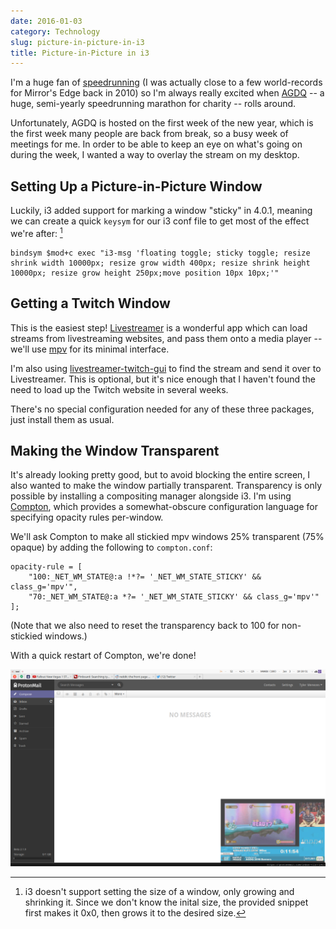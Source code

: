 ```yaml
---
date: 2016-01-03
category: Technology
slug: picture-in-picture-in-i3
title: Picture-in-Picture in i3
---
```


I'm a huge fan of [speedrunning](https://en.wikipedia.org/wiki/Speedrun) (I was actually close to a
few world-records for Mirror's Edge back in 2010) so I'm always really excited when
[AGDQ](https://gamesdonequick.com/) -- a huge, semi-yearly speedrunning marathon for charity --
rolls around.

Unfortunately, AGDQ is hosted on the first week of the new year, which is the first week many
people are back from break, so a busy week of meetings for me. In order to be able to keep an eye
on what's going on during the week, I wanted a way to overlay the stream on my desktop.

## Setting Up a Picture-in-Picture Window

Luckily, i3 added support for marking a window "sticky" in 4.0.1, meaning we can create a quick
`keysym` for our i3 conf file to get most of the effect we're after: [^1]

    bindsym $mod+c exec "i3-msg 'floating toggle; sticky toggle; resize shrink width 10000px; resize grow width 400px; resize shrink height 10000px; resize grow height 250px;move position 10px 10px;'"

## Getting a Twitch Window

This is the easiest step! [Livestreamer](http://docs.livestreamer.io/) is a wonderful app which
can load streams from livestreaming websites, and pass them onto a media player -- we'll use
[mpv](https://mpv.io/) for its minimal interface.

I'm also using [livestreamer-twitch-gui](https://github.com/bastimeyer/livestreamer-twitch-gui) to
find the stream and send it over to Livestreamer. This is optional, but it's nice enough that I
haven't found the need to load up the Twitch website in several weeks.

There's no special configuration needed for any of these three packages, just install them as
usual.

## Making the Window Transparent

It's already looking pretty good, but to avoid blocking the entire screen, I also wanted to make
the window partially transparent. Transparency is only possible by installing a compositing manager
alongside i3. I'm using [Compton](https://github.com/chjj/compton), which provides a
somewhat-obscure configuration language for specifying opacity rules per-window.

We'll ask Compton to make all stickied mpv windows 25% transparent (75% opaque) by adding the
following to `compton.conf`:

    opacity-rule = [
        "100:_NET_WM_STATE@:a !*?= '_NET_WM_STATE_STICKY' && class_g='mpv'",
        "70:_NET_WM_STATE@:a *?= '_NET_WM_STATE_STICKY' && class_g='mpv'"
    ];

(Note that we also need to reset the transparency back to 100 for non-stickied windows.)

With a quick restart of Compton, we're done!

![The final product](pip-demo-1.png)

[^1]: i3 doesn't support setting the size of a window, only growing and shrinking it. Since we don't know the inital size, the provided snippet first makes it 0x0, then grows it to the desired size.
